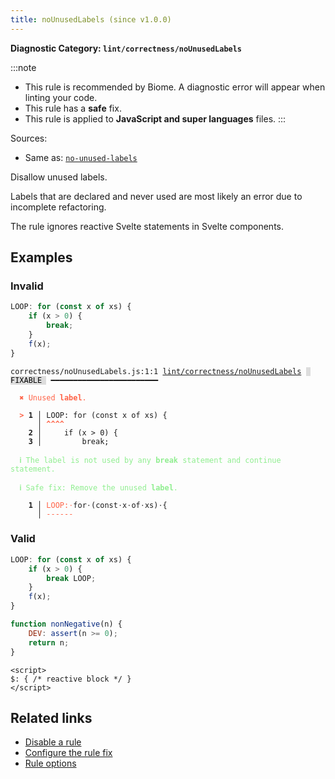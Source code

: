```yaml
---
title: noUnusedLabels (since v1.0.0)
---
```


**Diagnostic Category: `lint/correctness/noUnusedLabels`**

:::note
- This rule is recommended by Biome. A diagnostic error will appear when linting your code.
- This rule has a **safe** fix.
- This rule is applied to **JavaScript and super languages** files.
:::

Sources: 
- Same as: <a href="https://eslint.org/docs/latest/rules/no-unused-labels" target="_blank"><code>no-unused-labels</code></a>

Disallow unused labels.

Labels that are declared and never used are most likely an error due to incomplete refactoring.

The rule ignores reactive Svelte statements in Svelte components.

## Examples

### Invalid

```jsx
LOOP: for (const x of xs) {
    if (x > 0) {
        break;
    }
    f(x);
}
```

<pre class="language-text"><code class="language-text">correctness/noUnusedLabels.js:1:1 <a href="https://biomejs.dev/linter/rules/no-unused-labels">lint/correctness/noUnusedLabels</a> <span style="color: #000; background-color: #ddd;"> FIXABLE </span> ━━━━━━━━━━━━━━━━━━━━━━━━

<strong><span style="color: Tomato;">  </span></strong><strong><span style="color: Tomato;">✖</span></strong> <span style="color: Tomato;">Unused </span><span style="color: Tomato;"><strong>label</strong></span><span style="color: Tomato;">.</span>
  
<strong><span style="color: Tomato;">  </span></strong><strong><span style="color: Tomato;">&gt;</span></strong> <strong>1 │ </strong>LOOP: for (const x of xs) {
   <strong>   │ </strong><strong><span style="color: Tomato;">^</span></strong><strong><span style="color: Tomato;">^</span></strong><strong><span style="color: Tomato;">^</span></strong><strong><span style="color: Tomato;">^</span></strong>
    <strong>2 │ </strong>    if (x &gt; 0) {
    <strong>3 │ </strong>        break;
  
<strong><span style="color: lightgreen;">  </span></strong><strong><span style="color: lightgreen;">ℹ</span></strong> <span style="color: lightgreen;">The label is not used by any </span><span style="color: lightgreen;"><strong>break</strong></span><span style="color: lightgreen;"> statement and continue statement.</span>
  
<strong><span style="color: lightgreen;">  </span></strong><strong><span style="color: lightgreen;">ℹ</span></strong> <span style="color: lightgreen;">Safe fix</span><span style="color: lightgreen;">: </span><span style="color: lightgreen;">Remove the unused </span><span style="color: lightgreen;"><strong>label</strong></span><span style="color: lightgreen;">.</span>
  
<strong>  </strong><strong>  1 │ </strong><span style="color: Tomato;">L</span><span style="color: Tomato;">O</span><span style="color: Tomato;">O</span><span style="color: Tomato;">P</span><span style="color: Tomato;">:</span><span style="opacity: 0.8;"><span style="color: Tomato;">·</span></span>for<span style="opacity: 0.8;">·</span>(const<span style="opacity: 0.8;">·</span>x<span style="opacity: 0.8;">·</span>of<span style="opacity: 0.8;">·</span>xs)<span style="opacity: 0.8;">·</span>{
<strong>  </strong><strong>    │ </strong><span style="color: Tomato;">-</span><span style="color: Tomato;">-</span><span style="color: Tomato;">-</span><span style="color: Tomato;">-</span><span style="color: Tomato;">-</span><span style="color: Tomato;">-</span>                     
</code></pre>

### Valid

```jsx
LOOP: for (const x of xs) {
    if (x > 0) {
        break LOOP;
    }
    f(x);
}
```

```jsx
function nonNegative(n) {
    DEV: assert(n >= 0);
    return n;
}
```

```svelte
<script>
$: { /* reactive block */ }
</script>
```

## Related links

- [Disable a rule](/linter/#disable-a-lint-rule)
- [Configure the rule fix](/linter#configure-the-rule-fix)
- [Rule options](/linter/#rule-options)
